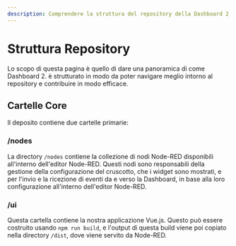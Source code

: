 ```yaml
---
description: Comprendere la struttura del repository della Dashboard 2.0 Node-RED per una migliore gestione del codice e un migliore contributo.
---
```


# Struttura Repository

Lo scopo di questa pagina è quello di dare una panoramica di come Dashboard 2. è strutturato in modo da poter navigare meglio intorno al repository e contribuire in modo efficace.

## Cartelle Core

Il deposito contiene due cartelle primarie:

### /nodes

La directory `/nodes` contiene la collezione di nodi Node-RED disponibili all'interno dell'editor Node-RED. Questi nodi sono responsabili della gestione della configurazione del cruscotto, che i widget sono mostrati, e per l'invio e la ricezione di eventi da e verso la Dashboard, in base alla loro configurazione all'interno dell'editor Node-RED.

### /ui

Questa cartella contiene la nostra applicazione Vue.js. Questo può essere costruito usando `npm run build`, e l'output di questa build viene poi copiato nella directory `/dist`, dove viene servito da Node-RED.

